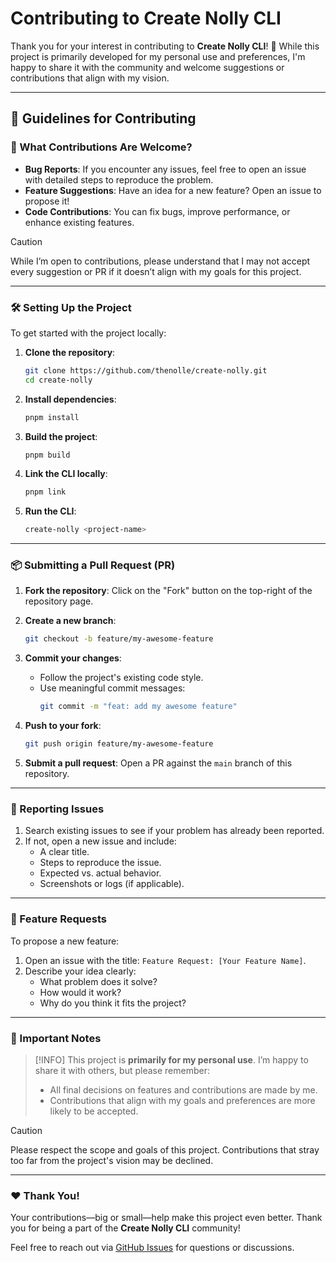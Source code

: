 # Contributing to Create Nolly CLI

Thank you for your interest in contributing to **Create Nolly CLI**! 🎉
While this project is primarily developed for my personal use and preferences, I'm happy to share it with the community and welcome suggestions or contributions that align with my vision.

---

## 📝 Guidelines for Contributing

### 🚀 What Contributions Are Welcome?
- **Bug Reports**: If you encounter any issues, feel free to open an issue with detailed steps to reproduce the problem.
- **Feature Suggestions**: Have an idea for a new feature? Open an issue to propose it!
- **Code Contributions**: You can fix bugs, improve performance, or enhance existing features.

> [!CAUTION]
> While I’m open to contributions, please understand that I may not accept every suggestion or PR if it doesn’t align with my goals for this project.

---

### 🛠️ Setting Up the Project

To get started with the project locally:

1. **Clone the repository**:
   ```bash
   git clone https://github.com/thenolle/create-nolly.git
   cd create-nolly
   ```

2. **Install dependencies**:
   ```bash
   pnpm install
   ```

3. **Build the project**:
   ```bash
   pnpm build
   ```

4. **Link the CLI locally**:
   ```bash
   pnpm link
   ```

5. **Run the CLI**:
   ```bash
   create-nolly <project-name>
   ```

---

### 📦 Submitting a Pull Request (PR)

1. **Fork the repository**:
   Click on the "Fork" button on the top-right of the repository page.

2. **Create a new branch**:
   ```bash
   git checkout -b feature/my-awesome-feature
   ```

3. **Commit your changes**:
   - Follow the project's existing code style.
   - Use meaningful commit messages:
     ```bash
     git commit -m "feat: add my awesome feature"
     ```

4. **Push to your fork**:
   ```bash
   git push origin feature/my-awesome-feature
   ```

5. **Submit a pull request**:
   Open a PR against the `main` branch of this repository.

---

### 🐛 Reporting Issues

1. Search existing issues to see if your problem has already been reported.
2. If not, open a new issue and include:
   - A clear title.
   - Steps to reproduce the issue.
   - Expected vs. actual behavior.
   - Screenshots or logs (if applicable).

---

### 🌟 Feature Requests

To propose a new feature:
1. Open an issue with the title: `Feature Request: [Your Feature Name]`.
2. Describe your idea clearly:
   - What problem does it solve?
   - How would it work?
   - Why do you think it fits the project?

---

### 🚨 Important Notes

> [!INFO]
> This project is **primarily for my personal use**. I’m happy to share it with others, but please remember:
> - All final decisions on features and contributions are made by me.
> - Contributions that align with my goals and preferences are more likely to be accepted.

> [!CAUTION]
> Please respect the scope and goals of this project. Contributions that stray too far from the project's vision may be declined.

---

### ❤️ Thank You!

Your contributions—big or small—help make this project even better.
Thank you for being a part of the **Create Nolly CLI** community!

Feel free to reach out via [GitHub Issues](https://github.com/thenolle/create-nolly/issues) for questions or discussions.
